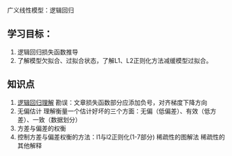 广义线性模型：逻辑回归
## 学习目标：
1. 逻辑回归损失函数推导
2. 了解模型欠拟合、过拟合状态，了解L1、L2正则化方法减缓模型过拟合。
## 知识点
1. [逻辑回归理解](https://zhuanlan.zhihu.com/p/44591359)
勘误：文章损失函数部分应添加负号，对齐梯度下降方向
2. 无偏估计
理解衡量一个估计好坏的三个方面：无偏（低偏差）、有效（低方差）、一致（数据划分）
3. 方差与偏差的权衡
4. 控制方差与偏差权衡的方法：l1与l2正则化(1-7部分)
稀疏性的图解法
稀疏性的其他解释